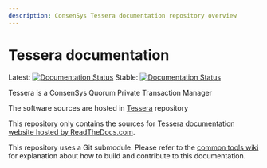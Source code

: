 ```yaml
---
description: ConsenSys Tessera documentation repository overview
---
```


# Tessera documentation

Latest: [![Documentation Status](https://readthedocs.com/projects/pegasys-tessera/badge/?version=latest)](https://docs.tessera.consensys.net/en/latest/?badge=latest)
Stable: [![Documentation Status](https://readthedocs.com/projects/pegasys-tessera/badge/?version=stable)](https://docs.tessera.consensys.net/en/stable/?badge=stable)

Tessera is a ConsenSys Quorum Private Transaction Manager

The software sources are hosted in [Tessera] repository

This repository only contains the sources for [Tessera documentation website hosted by ReadTheDocs.com].

This repository uses a Git submodule. Please refer to the [common tools wiki] for explanation about
how to build and contribute to this documentation.

[Tessera]: https://github.com/ConsenSys/tessera
[common tools wiki]: https://github.com/ConsenSys/doc.common/wiki
[Tessera documentation website hosted by ReadTheDocs.com]: https://docs.tessera.consensys.net
